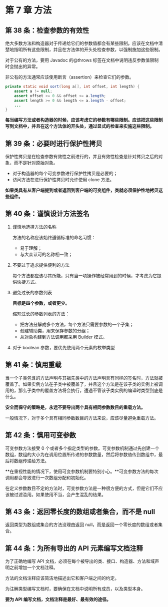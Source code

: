 # 第 7 章 方法

## 第 38 条：检查参数的有效性

绝大多数方法和构造器对于传递给它们的参数值都会有某些限制。应该在文档中清楚地指明所有这些限制，并且在方法体的开头处检查参数，以强制施加这些限制。

对于公有的方法，要用 Javadoc 的@throws 标签在文档中说明违反参数值限制时会抛出的异常。

非公有的方法通常应该使用断言（assertion）来检查它们的参数。

```java
private static void sort(long a[], int offset, int length) {
    assert a != null;
    assert offset >= 0 && offset <= a.length;
    assert length >= 0 && length <= a.length - offset;
    ...
}
```

**每当编写方法或者构造器的时候，应该考虑它的参数有哪些限制。应该把这些限制写到文档中，并且在这个方法体的开头处，通过显式的检查来实施这些限制。**

## 第 39 条：必要时进行保护性拷贝

保护性拷贝是在检查参数有效性之前进行的，并且有效性检查是针对拷贝之后的对象，而不是针对原始对象。

-   对于构造器的每个可变参数进行保护性拷贝是必要的；
-   访问方法在进行保护性拷贝时允许使用 clone 方法。

**如果类具有从客户端提到或者返回到客户端的可变组件，类就必须保护性地拷贝这些组件。**

## 第 40 条：谨慎设计方法签名

1.  谨慎地选择方法的名称

    方法的名称应该始终遵循标准的命名习惯：

    -   易于理解；
    -   与大众认可的名称相一致；

2.  不要过于追求提供便利的方法

    每个方法都应该尽其所能，只有当一项操作被经常用到的时候，才考虑为它提供快捷方式。

3.  避免过长的参数列表

    **目标是四个参数，或者更少。**

    缩短过长的参数列表的方法：

    -   把方法分解成多个方法，每个方法只需要参数的一个子集；
    -   创建辅助类，用来保存参数的分组；
    -   从对象构建到方法调用都采用 Builder 模式。

4.  对于 boolean 参数，要优先使用两个元素的枚举类型

## 第 41 条：慎用重载

当一个子类包含的方法声明与其祖先类中的方法声明具有同样的签名时，方法就被覆盖了。如果实例方法在子类中被覆盖了，并且这个方法是在该子类的实例上被调用的，那么子类中的覆盖方法将会执行，遭遇不管该子类实例的编译时类型到底是什么。

**安全而保守的策略是，永远不要导出两个具有相同参数数目的重载方法。**

一般情况下，对于多个具有相同参数数目的方法来说，应该尽量避免重载方法。

## 第 42 条：慎用可变参数

可变参数方法接受 0 个或者多个指定类型的参数。可变参数机制通过先创建一个数组，数组的大小为在调用位置所传递的参数数量，然后将参数值传到数组中，最后将数组传递给方法。

**在重视性能的情况下，使用可变参数机制要特别小心。**可变参数方法的每次调用都会导致进行一次数组分配和初始化。

在定义参数数目不定的方法时，可变参数方法是一种很方便的方式，但是它们不应该被过滤滥用。如果使用不当，会产生混乱的结果。

## 第 43 条：返回零长度的数组或者集合，而不是 null

返回类型为数组或集合的方法没理由返回 null，而是返回一个零长度的数组或者集合。

## 第 44 条：为所有导出的 API 元素编写文档注释

为了正确地编写 API 文档，必须在每个被导出的类、接口、构造器、方法和域声明之前增加一个文档注释。

方法的文档注释应该简洁地描述出它和客户端之间的约定。

为注解类型编写文档时，要确保在文档中说明所有成员，以及类型本身。

**要为 API 编写文档，文档注释是最好、最有效的途径。**
